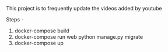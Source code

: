 This project is to frequently update the videos added by youtube

Steps -
1. docker-compose build
2. docker-compose run web python manage.py migrate
3. docker-compose up
